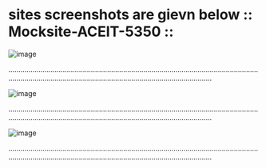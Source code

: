 # sites screenshots are gievn below :: Mocksite-ACEIT-5350 ::

![image](https://user-images.githubusercontent.com/55460399/143669173-11af9cf5-e4cc-4c6d-b0a9-e09529680d84.png)

.................................................................................................................................................................................................................................

![image](https://user-images.githubusercontent.com/55460399/143669186-f67c2e7a-808f-4b7b-8510-47090fe48e84.png)

.................................................................................................................................................................................................................................

![image](https://user-images.githubusercontent.com/55460399/143669213-bc1aac94-76c3-4d1e-81b5-f3e1a8a439d9.png)

.................................................................................................................................................................................................................................
